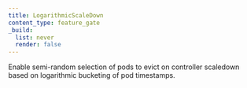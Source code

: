 ```yaml
---
title: LogarithmicScaleDown
content_type: feature_gate
_build:
  list: never
  render: false
---
```

Enable semi-random selection of pods to evict on controller scaledown
based on logarithmic bucketing of pod timestamps.

